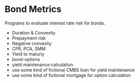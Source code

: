# Bond Metrics


Programs to evaluate interest rate risk for bonds.
* Duration & Convexity 
* Prepayment risk 
* Negative convexity 
* CPR, PCA, SMM 
* Yield to maturiy 
* bond-options 
* yield maintenance calculation
* use some kind of fictional CMBS loan for yield maintenance
* use some kind of fictional mortgage for option calculation 
